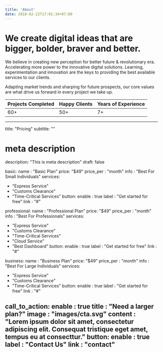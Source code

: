 ```yaml
---
title: 'About'
date: 2018-02-22T17:01:34+07:00
---
```


# We create digital ideas that are bigger, bolder, braver and better.

We believe in creating new perception for better future & revolutionary era. Accelerating more power to the innovative digital solutions. Learning, experimentation and innovation are the keys to providing the best available services to our clients.

Adapting market trends and sharping for future prospects, our core values are what drive us forward in every project we take up.

| **Projects Completed** | **Happy Clients**   | **Years of Experience**  |
| ------------------ | --------------- | -------------------- |
| 60+                | 50+             | 7+                   |

---
title: "Pricing"
subtitle: ""
# meta description
description: "This is meta description"
draft: false

basic:
  name : "Basic Plan"
  price: "$49"
  price_per : "month"
  info : "Best For Small Individuals"
  services:
  - "Express Service"
  - "Customs Clearance"
  - "Time-Critical Services"
  button:
    enable : true
    label : "Get started for free"
    link : "#"
    
professional:
  name : "Professional Plan"
  price: "$49"
  price_per : "month"
  info : "Best For Professionals"
  services:
  - "Express Service"
  - "Customs Clearance"
  - "Time-Critical Services"
  - "Cloud Service"
  - "Best Dashboard"
  button:
    enable : true
    label : "Get started for free"
    link : "#"
    
business:
  name : "Business Plan"
  price: "$49"
  price_per : "month"
  info : "Best For Large Individuals"
  services:
  - "Express Service"
  - "Customs Clearance"
  - "Time-Critical Services"
  button:
    enable : true
    label : "Get started for free"
    link : "#"

call_to_action:
  enable : true
  title : "Need a larger plan?"
  image : "images/cta.svg"
  content : "Lorem ipsum dolor sit amet, consectetur adipiscing elit. Consequat tristique eget amet, tempus eu at consecttur."
  button:
    enable : true
    label : "Contact Us"
    link : "contact"
---